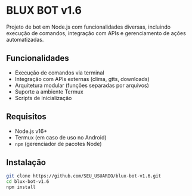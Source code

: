 # BLUX BOT v1.6

Projeto de bot em Node.js com funcionalidades diversas, incluindo execução de comandos, integração com APIs e gerenciamento de ações automatizadas.

## Funcionalidades

- Execução de comandos via terminal
- Integração com APIs externas (clima, gtts, downloads)
- Arquitetura modular (funções separadas por arquivos)
- Suporte a ambiente Termux
- Scripts de inicialização

## Requisitos

- Node.js v16+
- Termux (em caso de uso no Android)
- `npm` (gerenciador de pacotes Node)

## Instalação

```bash
git clone https://github.com/SEU_USUARIO/blux-bot-v1.6.git
cd blux-bot-v1.6
npm install
